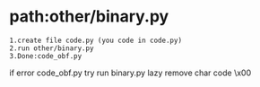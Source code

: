 # path:other/binary.py
```
1.create file code.py (you code in code.py)
2.run other/binary.py
3.Done:code_obf.py
```
if error code_obf.py try run binary.py lazy remove char code \x00
